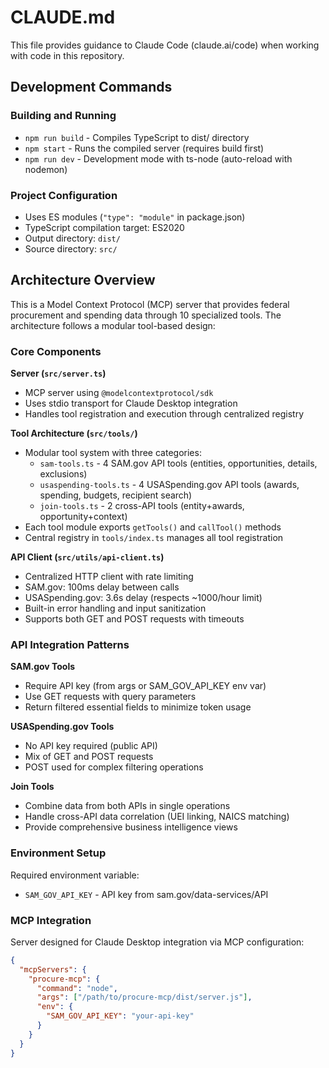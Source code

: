# CLAUDE.md

This file provides guidance to Claude Code (claude.ai/code) when working with code in this repository.

## Development Commands

### Building and Running
- `npm run build` - Compiles TypeScript to dist/ directory
- `npm start` - Runs the compiled server (requires build first)
- `npm run dev` - Development mode with ts-node (auto-reload with nodemon)

### Project Configuration
- Uses ES modules (`"type": "module"` in package.json)
- TypeScript compilation target: ES2020
- Output directory: `dist/`
- Source directory: `src/`

## Architecture Overview

This is a Model Context Protocol (MCP) server that provides federal procurement and spending data through 10 specialized tools. The architecture follows a modular tool-based design:

### Core Components

**Server (`src/server.ts`)**
- MCP server using `@modelcontextprotocol/sdk`
- Uses stdio transport for Claude Desktop integration
- Handles tool registration and execution through centralized registry

**Tool Architecture (`src/tools/`)**
- Modular tool system with three categories:
  - `sam-tools.ts` - 4 SAM.gov API tools (entities, opportunities, details, exclusions)
  - `usaspending-tools.ts` - 4 USASpending.gov API tools (awards, spending, budgets, recipient search)
  - `join-tools.ts` - 2 cross-API tools (entity+awards, opportunity+context)
- Each tool module exports `getTools()` and `callTool()` methods
- Central registry in `tools/index.ts` manages all tool registration

**API Client (`src/utils/api-client.ts`)**
- Centralized HTTP client with rate limiting
- SAM.gov: 100ms delay between calls
- USASpending.gov: 3.6s delay (respects ~1000/hour limit)
- Built-in error handling and input sanitization
- Supports both GET and POST requests with timeouts

### API Integration Patterns

**SAM.gov Tools**
- Require API key (from args or SAM_GOV_API_KEY env var)
- Use GET requests with query parameters
- Return filtered essential fields to minimize token usage

**USASpending.gov Tools**
- No API key required (public API)
- Mix of GET and POST requests
- POST used for complex filtering operations

**Join Tools**
- Combine data from both APIs in single operations
- Handle cross-API data correlation (UEI linking, NAICS matching)
- Provide comprehensive business intelligence views

### Environment Setup

Required environment variable:
- `SAM_GOV_API_KEY` - API key from sam.gov/data-services/API

### MCP Integration

Server designed for Claude Desktop integration via MCP configuration:
```json
{
  "mcpServers": {
    "procure-mcp": {
      "command": "node",
      "args": ["/path/to/procure-mcp/dist/server.js"],
      "env": {
        "SAM_GOV_API_KEY": "your-api-key"
      }
    }
  }
}
```